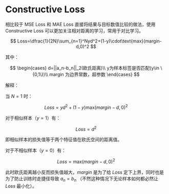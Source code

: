 # Constructive Loss

相比较于 $\text{MSE Loss}$ 和 $\text{MAE Loss}$ 直接将结果与目标数值比较的做法，使用 $\text{Constructive Loss}$ 可以更加关注相对距离的学习，常用于对比学习。

$$
Loss=\dfrac{1}{2N}\sum_{n=1}^Nyd^2+(1-y)\cdot\text{max}(margin-d,0)^2
$$

 其中：
 
$$
\begin{cases}
d=||a_n-b_n||_2(欧氏距离)\\
y为样本标签是否匹配(y\in \{0,1\})\\
margin 为边界常数，超参数
\end{cases}
$$

解释：

当 $N=1$ 时：

$$
Loss=yd^2+(1-y)\text{max}(margin-d,0)^2
$$

对于相似样本（$y=1$）有：

$$
Loss=d^2
$$

即相似样本的损失值等于两个特征值在欧氏空间的距离值。

对于不相似样本（$y=0$）有：

$$
Loss=\text{max}(margin-d,0)^2
$$

此时欧氏距离越小反而损失值越大，$margin$ 是为了给 $Loss$ 定下上界，同时也是为了防止训练时走捷径导致 $a_n = b_n$ （不然这种情况下无论样本如何都必然让 $Loss$ 最小化）。

